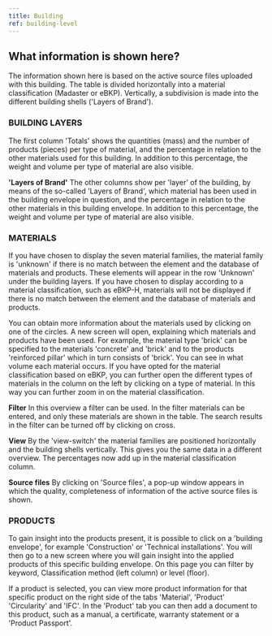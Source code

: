 ```yaml
---
title: Building
ref: building-level
---
```


## What information is shown here?
The information shown here is based on the active source files uploaded with this building. The table is divided horizontally into a material classification (Madaster or eBKP). Vertically, a subdivision is made into the different building shells ('Layers of Brand').

### BUILDING LAYERS
The first column 'Totals' shows the quantities (mass) and the number of products (pieces) per type of material, and the percentage in relation to the other materials used for this building. In addition to this percentage, the weight and volume per type of material are also visible.

**'Layers of Brand'** The other columns show per 'layer' of the building, by means of the so-called 'Layers of Brand', which material has been used in the building envelope in question, and the percentage in relation to the other materials in this building envelope. In addition to this percentage, the weight and volume per type of material are also visible.

### MATERIALS
If you have chosen to display the seven material families, the material family is 'unknown' if there is no match between the element and the database of materials and products. These elements will appear in the row 'Unknown' under the building layers. If you have chosen to display according to a material classification, such as eBKP-H, materials will not be displayed if there is no match between the element and the database of materials and products.

You can obtain more information about the materials used by clicking on one of the circles. A new screen will open, explaining which materials and products have been used. For example, the material type 'brick' can be specified to the materials 'concrete' and 'brick' and to the products 'reinforced pillar' which in turn consists of 'brick'. You can see in what volume each material occurs. If you have opted for the material classification based on eBKP, you can further open the different types of materials in the column on the left by clicking on a type of material. In this way you can further zoom in on the material classification.

**Filter**
In this overview a filter can be used. In the filter materials can be entered, and only these materials are shown in the table. The search results in the filter can be turned off by clicking on cross.

**View** 
By the 'view-switch' the material families are positioned horizontally and the building shells vertically. This gives you the same data in a different overview. The percentages now add up in the material classification column.

**Source files** 
By clicking on 'Source files', a pop-up window appears in which the quality, completeness of information of the active source files is shown.


### PRODUCTS
To gain insight into the products present, it is possible to click on a 'building envelope', for example 'Construction' or 'Technical installations'. You will then go to a new screen where you will gain insight into the applied products of this specific building envelope. On this page you can filter by keyword, Classification method (left column) or level (floor).

If a product is selected, you can view more product information for that specific product on the right side of the tabs 'Material', 'Product' 'Circularity' and 'IFC'. In the 'Product' tab you can then add a document to this product, such as a manual, a certificate, warranty statement or a 'Product Passport'.

